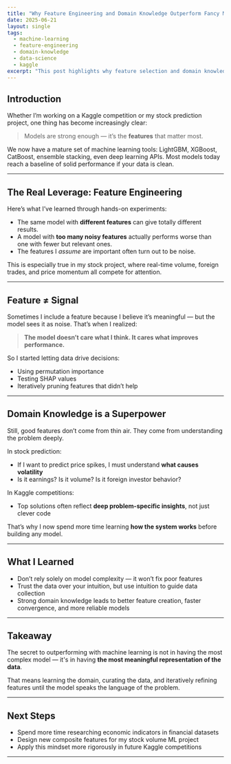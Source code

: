 ```yaml
---
title: "Why Feature Engineering and Domain Knowledge Outperform Fancy Models"
date: 2025-06-21
layout: single
tags:
  - machine-learning
  - feature-engineering
  - domain-knowledge
  - data-science
  - kaggle
excerpt: "This post highlights why feature selection and domain knowledge matter more than complex models, especially when building real-world ML solutions."
---
```


## Introduction

Whether I’m working on a Kaggle competition or my stock prediction project, one thing has become increasingly clear:

> Models are strong enough — it’s the **features** that matter most.

We now have a mature set of machine learning tools: LightGBM, XGBoost, CatBoost, ensemble stacking, even deep learning APIs. Most models today reach a baseline of solid performance if your data is clean.

---

## The Real Leverage: Feature Engineering

Here’s what I’ve learned through hands-on experiments:

- The same model with **different features** can give totally different results.
- A model with **too many noisy features** actually performs worse than one with fewer but relevant ones.
- The features I *assume* are important often turn out to be noise.

This is especially true in my stock project, where real-time volume, foreign trades, and price momentum all compete for attention.

---

## Feature ≠ Signal

Sometimes I include a feature because I believe it’s meaningful — but the model sees it as noise. That’s when I realized:

> **The model doesn’t care what I think. It cares what improves performance.**

So I started letting data drive decisions:
- Using permutation importance
- Testing SHAP values
- Iteratively pruning features that didn’t help

---

## Domain Knowledge is a Superpower

Still, good features don’t come from thin air. They come from understanding the problem deeply.

In stock prediction:
- If I want to predict price spikes, I must understand **what causes volatility**
- Is it earnings? Is it volume? Is it foreign investor behavior?

In Kaggle competitions:
- Top solutions often reflect **deep problem-specific insights**, not just clever code

That’s why I now spend more time learning **how the system works** before building any model.

---

## What I Learned

- Don’t rely solely on model complexity — it won’t fix poor features
- Trust the data over your intuition, but use intuition to guide data collection
- Strong domain knowledge leads to better feature creation, faster convergence, and more reliable models

---

## Takeaway

The secret to outperforming with machine learning is not in having the most complex model — it's in having **the most meaningful representation of the data**.

That means learning the domain, curating the data, and iteratively refining features until the model speaks the language of the problem.

---

## Next Steps

- Spend more time researching economic indicators in financial datasets
- Design new composite features for my stock volume ML project
- Apply this mindset more rigorously in future Kaggle competitions

---
